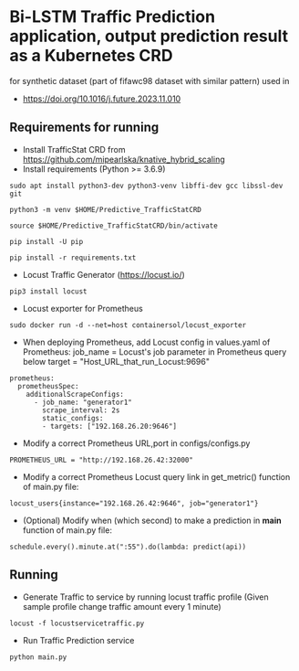 # Bi-LSTM Traffic Prediction application, output prediction result as a Kubernetes CRD
for synthetic dataset (part of fifawc98 dataset with similar pattern) used in 
- https://doi.org/10.1016/j.future.2023.11.010

## Requirements for running
- Install TrafficStat CRD from https://github.com/mipearlska/knative_hybrid_scaling
- Install requirements (Python >= 3.6.9)
```
sudo apt install python3-dev python3-venv libffi-dev gcc libssl-dev git
```
```
python3 -m venv $HOME/Predictive_TrafficStatCRD
```
```
source $HOME/Predictive_TrafficStatCRD/bin/activate
```
```
pip install -U pip
```
```
pip install -r requirements.txt
```
- Locust Traffic Generator (https://locust.io/)
```
pip3 install locust
```
- Locust exporter for Prometheus
```
sudo docker run -d --net=host containersol/locust_exporter
```
- When deploying Prometheus, add Locust config in values.yaml of Prometheus:
job_name = Locust's job parameter in Prometheus query below
target = "Host_URL_that_run_Locust:9696"
```
prometheus:
  prometheusSpec:
    additionalScrapeConfigs:
      - job_name: "generator1"
        scrape_interval: 2s
        static_configs:
        - targets: ["192.168.26.20:9646"]
```
- Modify a correct Prometheus URL,port in configs/configs.py
```
PROMETHEUS_URL = "http://192.168.26.42:32000"
```
- Modify a correct Prometheus Locust query link in get_metric() function of main.py file:
```
locust_users{instance="192.168.26.42:9646", job="generator1"}
```
- (Optional) Modify when (which second) to make a prediction in __main__ function of main.py file:
```
schedule.every().minute.at(":55").do(lambda: predict(api))
```
## Running
- Generate Traffic to service by running locust traffic profile (Given sample profile change traffic amount every 1 minute)
```
locust -f locustservicetraffic.py
```
- Run Traffic Prediction service
```
python main.py
```

